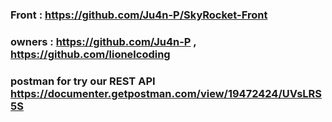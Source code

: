 ### Front : https://github.com/Ju4n-P/SkyRocket-Front

### owners : https://github.com/Ju4n-P , https://github.com/lionelcoding

### postman for try our REST API https://documenter.getpostman.com/view/19472424/UVsLRS5S